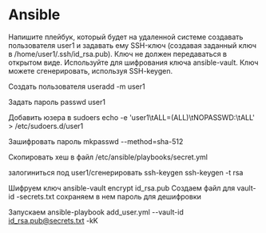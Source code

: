 # Ansible
Напишите плейбук, который будет на удаленной системе создавать пользователя user1 и задавать ему SSH-ключ (создавая заданный ключ в /home/user1/.ssh/id_rsa.pub). 
Ключ не должен передаваться в открытом виде. Используйте для шифрования ключа ansible-vault. Ключ можете сгенерировать, используя SSH-keygen.

Создать пользователя
useradd -m user1

Задать пароль
passwd user1

Добавить юзера в sudoers
echo -e 'user1\tALL=(ALL)\tNOPASSWD:\tALL' > /etc/sudoers.d/user1

Зашифровать пароль
mkpasswd --method=sha-512

Скопировать хеш в файл 
/etc/ansible/playbooks/secret.yml

залогиниться под user1/сгенерировать ssh-keygen
ssh-keygen -t rsa

Шифруем ключ
ansible-vault encrypt id_rsa.pub
Создаем файл для vault-id -secrets.txt сохраняем в нем пароль для дешифровки

Запускаем
ansible-playbook add_user.yml --vault-id id_rsa.pub@secrets.txt -kK
